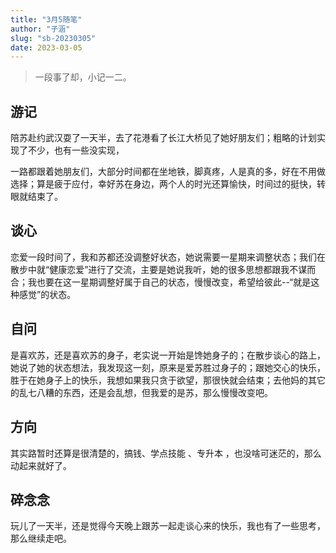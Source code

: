 ```yaml
---
title: "3月5随笔"
author: "子涵"
slug: "sb-20230305"
date: 2023-03-05
---
```


> 一段事了却，小记一二。

## 游记

陪苏赴约武汉耍了一天半，去了花港看了长江大桥见了她好朋友们；粗略的计划实现了不少，也有一些没实现，

一路都跟着她朋友们，大部分时间都在坐地铁，脚真疼，人是真的多，好在不用做选择；算是疲于应付，幸好苏在身边，两个人的时光还算愉快，时间过的挺快，转眼就结束了。

## 谈心

恋爱一段时间了，我和苏都还没调整好状态，她说需要一星期来调整状态；我们在散步中就“健康恋爱”进行了交流，主要是她说我听，她的很多思想都跟我不谋而合；我也要在这一星期调整好属于自己的状态，慢慢改变，希望给彼此--“就是这种感觉”的状态。

## 自问

是喜欢苏，还是喜欢苏的身子，老实说一开始是馋她身子的；在散步谈心的路上，她说了她的状态想法，我发现这一刻，原来是爱苏胜过身子的；跟她交心的快乐，胜于在她身子上的快乐，我想如果我只贪于欲望，那很快就会结束；去他妈的其它的乱七八糟的东西，还是会乱想，但我爱的是苏，那么慢慢改变吧。

## 方向

其实路暂时还算是很清楚的，搞钱、学点技能 、专升本 ，也没啥可迷茫的，那么动起来就好了。

## 碎念念

玩儿了一天半，还是觉得今天晚上跟苏一起走谈心来的快乐，我也有了一些思考，那么继续走吧。
